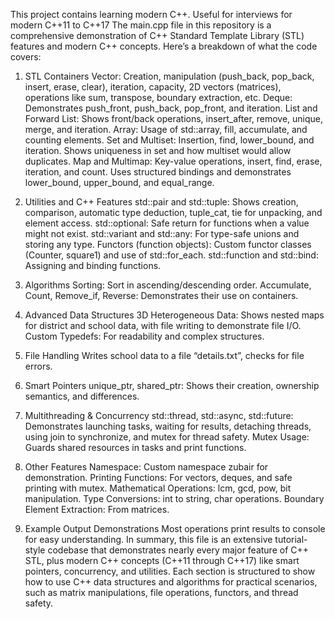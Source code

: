 This project contains learning modern C++.
Useful for interviews for modern C++11 to C++17
The main.cpp file in this repository is a comprehensive demonstration of C++ Standard Template Library (STL) features and modern C++ concepts. Here’s a breakdown of what the code covers:

1. STL Containers
Vector: Creation, manipulation (push_back, pop_back, insert, erase, clear), iteration, capacity, 2D vectors (matrices), operations like sum, transpose, boundary extraction, etc.
Deque: Demonstrates push_front, push_back, pop_front, and iteration.
List and Forward List: Shows front/back operations, insert_after, remove, unique, merge, and iteration.
Array: Usage of std::array, fill, accumulate, and counting elements.
Set and Multiset: Insertion, find, lower_bound, and iteration. Shows uniqueness in set and how multiset would allow duplicates.
Map and Multimap: Key-value operations, insert, find, erase, iteration, and count. Uses structured bindings and demonstrates lower_bound, upper_bound, and equal_range.

2. Utilities and C++ Features
std::pair and std::tuple: Shows creation, comparison, automatic type deduction, tuple_cat, tie for unpacking, and element access.
std::optional: Safe return for functions when a value might not exist.
std::variant and std::any: For type-safe unions and storing any type.
Functors (function objects): Custom functor classes (Counter, square1) and use of std::for_each.
std::function and std::bind: Assigning and binding functions.

3. Algorithms
Sorting: Sort in ascending/descending order.
Accumulate, Count, Remove_if, Reverse: Demonstrates their use on containers.

4. Advanced Data Structures
3D Heterogeneous Data: Shows nested maps for district and school data, with file writing to demonstrate file I/O.
Custom Typedefs: For readability and complex structures.

5. File Handling
Writes school data to a file “details.txt”, checks for file errors.

6. Smart Pointers
unique_ptr, shared_ptr: Shows their creation, ownership semantics, and differences.

7. Multithreading & Concurrency
std::thread, std::async, std::future: Demonstrates launching tasks, waiting for results, detaching threads, using join to synchronize, and mutex for thread safety.
Mutex Usage: Guards shared resources in tasks and print functions.

8. Other Features
Namespace: Custom namespace zubair for demonstration.
Printing Functions: For vectors, deques, and safe printing with mutex.
Mathematical Operations: lcm, gcd, pow, bit manipulation.
Type Conversions: int to string, char operations.
Boundary Element Extraction: From matrices.

9. Example Output Demonstrations
Most operations print results to console for easy understanding.
In summary, this file is an extensive tutorial-style codebase that demonstrates nearly every major feature of C++ STL, plus modern C++ concepts (C++11 through C++17) like smart pointers, concurrency, and utilities. Each section is structured to show how to use C++ data structures and algorithms for practical scenarios, such as matrix manipulations, file operations, functors, and thread safety.